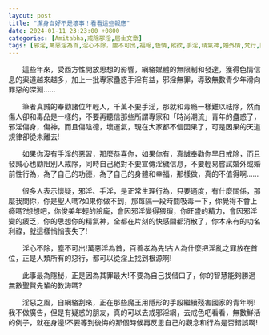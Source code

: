 ```yaml
---
layout: post
title: "潔身自好不是壞事！看看這些報應"
date: 2024-01-11 23:23:00 +0800
categories: [Amitabha,戒除邪淫,居士文章]
tags: [邪淫,萬惡淫為首,淫心不除，塵不可出,福報,色情,縱欲,手淫,精氣神,婚外情,梵行,因果,阿賴耶識,因果]
---
```


　　這些年來，受西方性開放思想的影響，網絡媒體的無限制和發達，獲得色情信息的渠道越來越多，加上一批專家蠱惑手淫有益，邪淫無罪，導致無數青少年滑向罪惡的深淵……        

　　筆者真誠的奉勸諸位年輕人，千萬不要手淫，那就和毒瘾一樣難以祛除，然而傷人卻和毒品是一樣的，不要再聽信那些所謂專家和「時尚潮流」青年的蠱惑了，邪淫傷身，傷神，而且傷陰德，壞運氣，現在大家都不信因果了，可是因果的天道規律卻從未離去!       

　　如果你沒有手淫的惡習，那麼恭喜你，如果你有，真誠奉勸你早日戒除，而且發誠心也勸阻別人戒除，同時自己絕對不要宣傳淫穢信息，不要輕易嘗試婚外或婚前性行為，為了自己的功德，為了自己的身體和幸福，那樣做，真的不值得啊……      

　　很多人表示懷疑，邪淫、手淫，是正常生理行為，只要適度，有什麼關係，那麼我問你，你是聖人嗎?如果你做不到，那每隔一段時間吸毒一下，你覺得不會上瘾嗎?想想吧，你俊美年輕的臉龐，會因邪淫變得猥瑣，你旺盛的精力，會因邪淫變的疲乏，你的思想你的精氣神，全都在片刻的快感間都消散了，你本來有的功名利祿，就這樣悄悄喪失了!       

　　淫心不除，塵不可出!萬惡淫為首，百善孝為先!古人為什麼把淫亂之罪放在首位，正是人類所有的惡行，都可以從淫上找到根源啊!     

　　此事最為隱秘，正是因為其罪最大!不要為自己找借口了，你的智慧能夠勝過無數聖賢先輩的教誨嗎?        

　　淫惡之風，自網絡刮來，正在那些魔王用隱形的手段繼續殘害國家的青年啊!我不做廣告，但是有疑惑的朋友，真的可以去戒邪淫網，去戒色吧看看，無數鮮活的例子，就在身邊!不要等到後悔的那個時候再反思自己的觀念和行為是否錯誤啊!     